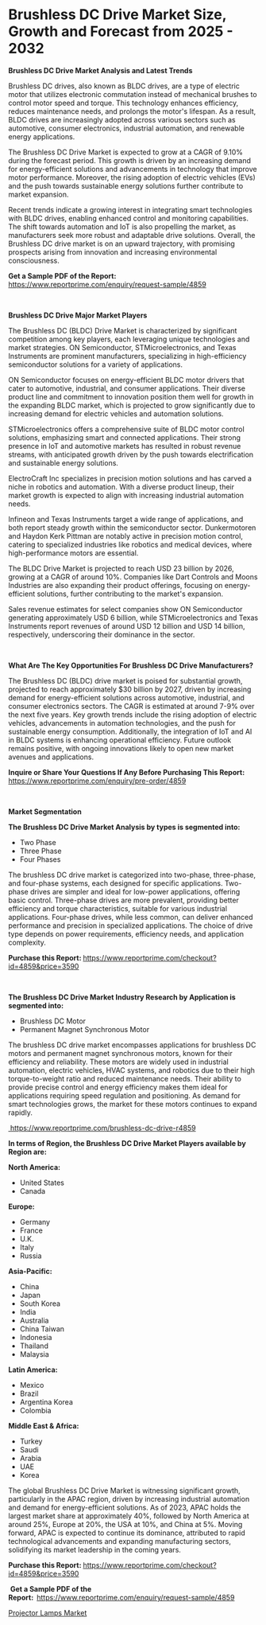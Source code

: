 <p><h1>Brushless DC Drive Market Size, Growth and Forecast from 2025 - 2032</h1></p><p><strong>Brushless DC Drive Market Analysis and Latest Trends</strong></p>
<p><p>Brushless DC drives, also known as BLDC drives, are a type of electric motor that utilizes electronic commutation instead of mechanical brushes to control motor speed and torque. This technology enhances efficiency, reduces maintenance needs, and prolongs the motor's lifespan. As a result, BLDC drives are increasingly adopted across various sectors such as automotive, consumer electronics, industrial automation, and renewable energy applications.</p><p>The Brushless DC Drive Market is expected to grow at a CAGR of 9.10% during the forecast period. This growth is driven by an increasing demand for energy-efficient solutions and advancements in technology that improve motor performance. Moreover, the rising adoption of electric vehicles (EVs) and the push towards sustainable energy solutions further contribute to market expansion. </p><p>Recent trends indicate a growing interest in integrating smart technologies with BLDC drives, enabling enhanced control and monitoring capabilities. The shift towards automation and IoT is also propelling the market, as manufacturers seek more robust and adaptable drive solutions. Overall, the Brushless DC drive market is on an upward trajectory, with promising prospects arising from innovation and increasing environmental consciousness.</p></p>
<p><strong>Get a Sample PDF of the Report:&nbsp;</strong> <a href="https://www.reportprime.com/enquiry/request-sample/4859?utm_campaign=3535&utm_medium=2&utm_source=Github&utm_content=ia&utm_term=19032025&utm_id=brushless-dc-drive">https://www.reportprime.com/enquiry/request-sample/4859</a></p>
<p>&nbsp;</p>
<p><strong>Brushless DC Drive Major Market Players</strong></p>
<p><p>The Brushless DC (BLDC) Drive Market is characterized by significant competition among key players, each leveraging unique technologies and market strategies. ON Semiconductor, STMicroelectronics, and Texas Instruments are prominent manufacturers, specializing in high-efficiency semiconductor solutions for a variety of applications.</p><p>ON Semiconductor focuses on energy-efficient BLDC motor drivers that cater to automotive, industrial, and consumer applications. Their diverse product line and commitment to innovation position them well for growth in the expanding BLDC market, which is projected to grow significantly due to increasing demand for electric vehicles and automation solutions.</p><p>STMicroelectronics offers a comprehensive suite of BLDC motor control solutions, emphasizing smart and connected applications. Their strong presence in IoT and automotive markets has resulted in robust revenue streams, with anticipated growth driven by the push towards electrification and sustainable energy solutions.</p><p>ElectroCraft Inc specializes in precision motion solutions and has carved a niche in robotics and automation. With a diverse product lineup, their market growth is expected to align with increasing industrial automation needs.</p><p>Infineon and Texas Instruments target a wide range of applications, and both report steady growth within the semiconductor sector. Dunkermotoren and Haydon Kerk Pittman are notably active in precision motion control, catering to specialized industries like robotics and medical devices, where high-performance motors are essential.</p><p>The BLDC Drive Market is projected to reach USD 23 billion by 2026, growing at a CAGR of around 10%. Companies like Dart Controls and Moons Industries are also expanding their product offerings, focusing on energy-efficient solutions, further contributing to the market's expansion.</p><p>Sales revenue estimates for select companies show ON Semiconductor generating approximately USD 6 billion, while STMicroelectronics and Texas Instruments report revenues of around USD 12 billion and USD 14 billion, respectively, underscoring their dominance in the sector.</p></p>
<p>&nbsp;</p>
<p><strong>What Are The Key Opportunities For Brushless DC Drive Manufacturers?</strong></p>
<p><p>The Brushless DC (BLDC) drive market is poised for substantial growth, projected to reach approximately $30 billion by 2027, driven by increasing demand for energy-efficient solutions across automotive, industrial, and consumer electronics sectors. The CAGR is estimated at around 7-9% over the next five years. Key growth trends include the rising adoption of electric vehicles, advancements in automation technologies, and the push for sustainable energy consumption. Additionally, the integration of IoT and AI in BLDC systems is enhancing operational efficiency. Future outlook remains positive, with ongoing innovations likely to open new market avenues and applications.</p></p>
<p><strong>Inquire or Share Your Questions If Any Before Purchasing This Report:</strong> <a href="https://www.reportprime.com/enquiry/pre-order/4859?utm_campaign=3535&utm_medium=2&utm_source=Github&utm_content=ia&utm_term=19032025&utm_id=brushless-dc-drive">https://www.reportprime.com/enquiry/pre-order/4859</a></p>
<p>&nbsp;</p>
<p><strong>Market Segmentation</strong></p>
<p><strong>The Brushless DC Drive Market Analysis by types is segmented into:</strong></p>
<p><ul><li>Two Phase</li><li>Three Phase</li><li>Four Phases</li></ul></p>
<p><p>The brushless DC drive market is categorized into two-phase, three-phase, and four-phase systems, each designed for specific applications. Two-phase drives are simpler and ideal for low-power applications, offering basic control. Three-phase drives are more prevalent, providing better efficiency and torque characteristics, suitable for various industrial applications. Four-phase drives, while less common, can deliver enhanced performance and precision in specialized applications. The choice of drive type depends on power requirements, efficiency needs, and application complexity.</p></p>
<p><strong>Purchase this Report:&nbsp;</strong><a href="https://www.reportprime.com/checkout?id=4859&price=3590&utm_campaign=3535&utm_medium=2&utm_source=Github&utm_content=ia&utm_term=19032025&utm_id=brushless-dc-drive">https://www.reportprime.com/checkout?id=4859&price=3590</a></p>
<p>&nbsp;</p>
<p><strong>The Brushless DC Drive Market Industry Research by Application is segmented into:</strong></p>
<p><ul><li>Brushless DC Motor</li><li>Permanent Magnet Synchronous Motor</li></ul></p>
<p><p>The brushless DC drive market encompasses applications for brushless DC motors and permanent magnet synchronous motors, known for their efficiency and reliability. These motors are widely used in industrial automation, electric vehicles, HVAC systems, and robotics due to their high torque-to-weight ratio and reduced maintenance needs. Their ability to provide precise control and energy efficiency makes them ideal for applications requiring speed regulation and positioning. As demand for smart technologies grows, the market for these motors continues to expand rapidly.</p></p>
<p><a href="https://www.reportprime.com/brushless-dc-drive-r4859?utm_campaign=3535&utm_medium=2&utm_source=Github&utm_content=ia&utm_term=19032025&utm_id=brushless-dc-drive">&nbsp;https://www.reportprime.com/brushless-dc-drive-r4859</a></p>
<p><strong>In terms of Region, the Brushless DC Drive Market Players available by Region are:</strong></p>
<p>
    <p> <strong> North America: </strong>
        <ul>
            <li>United States</li>
            <li>Canada</li>
        </ul>
        </p> 
    <p> <strong> Europe: </strong>
        <ul>
            <li>Germany</li>
            <li>France</li>
            <li>U.K.</li>
            <li>Italy</li>
            <li>Russia</li>
        </ul>
        </p> 
    <p> <strong> Asia-Pacific: </strong>
        <ul>
            <li>China</li>
            <li>Japan</li>
            <li>South Korea</li>
            <li>India</li>
            <li>Australia</li>
            <li>China Taiwan</li>
            <li>Indonesia</li>
            <li>Thailand</li>
            <li>Malaysia</li>
        </ul>
        </p> 
    <p> <strong> Latin America: </strong>
        <ul>
            <li>Mexico</li>
            <li>Brazil</li>
            <li>Argentina Korea</li>
            <li>Colombia</li>
        </ul>
        </p> 
    <p> <strong> Middle East & Africa: </strong>
        <ul>
            <li>Turkey</li>
            <li>Saudi</li>
            <li>Arabia</li>
            <li>UAE</li>
            <li>Korea</li>
        </ul>
    </p>
    </p>
<p><p>The global Brushless DC Drive Market is witnessing significant growth, particularly in the APAC region, driven by increasing industrial automation and demand for energy-efficient solutions. As of 2023, APAC holds the largest market share at approximately 40%, followed by North America at around 25%, Europe at 20%, the USA at 10%, and China at 5%. Moving forward, APAC is expected to continue its dominance, attributed to rapid technological advancements and expanding manufacturing sectors, solidifying its market leadership in the coming years.</p></p>
<p><strong>Purchase this Report: </strong><a href="https://www.reportprime.com/checkout?id=4859&price=3590&utm_campaign=3535&utm_medium=2&utm_source=Github&utm_content=ia&utm_term=19032025&utm_id=brushless-dc-drive">https://www.reportprime.com/checkout?id=4859&price=3590</a></p>
<p>&nbsp;<strong>Get a Sample PDF of the Report:&nbsp;&nbsp;</strong><a href="https://www.reportprime.com/enquiry/request-sample/4859?utm_campaign=3535&utm_medium=2&utm_source=Github&utm_content=ia&utm_term=19032025&utm_id=brushless-dc-drive">https://www.reportprime.com/enquiry/request-sample/4859</a></p>
<p><strong></strong></p>
<p><p><a href="https://github.com/sderolza/Market-Research-Report-List-1/blob/main/projector-lamps-market.md?utm_campaign=3535&utm_medium=2&utm_source=Github&utm_content=ia&utm_term=19032025&utm_id=brushless-dc-drive">Projector Lamps Market</a></p></p>